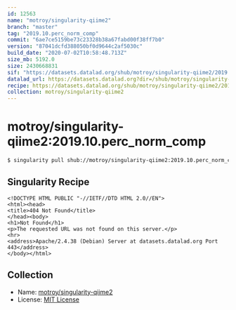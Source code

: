 ```yaml
---
id: 12563
name: "motroy/singularity-qiime2"
branch: "master"
tag: "2019.10.perc_norm_comp"
commit: "6ae7ce5159be73c23328b38a67fabd00f38ff7b0"
version: "87041dcfd388050bf0d9644c2af5030c"
build_date: "2020-07-02T10:58:48.713Z"
size_mb: 5192.0
size: 2430668831
sif: "https://datasets.datalad.org/shub/motroy/singularity-qiime2/2019.10.perc_norm_comp/2020-07-02-6ae7ce51-87041dcf/87041dcfd388050bf0d9644c2af5030c.sif"
datalad_url: https://datasets.datalad.org?dir=/shub/motroy/singularity-qiime2/2019.10.perc_norm_comp/2020-07-02-6ae7ce51-87041dcf/
recipe: https://datasets.datalad.org/shub/motroy/singularity-qiime2/2019.10.perc_norm_comp/2020-07-02-6ae7ce51-87041dcf/Singularity
collection: motroy/singularity-qiime2
---
```


# motroy/singularity-qiime2:2019.10.perc_norm_comp

```bash
$ singularity pull shub://motroy/singularity-qiime2:2019.10.perc_norm_comp
```

## Singularity Recipe

```singularity
<!DOCTYPE HTML PUBLIC "-//IETF//DTD HTML 2.0//EN">
<html><head>
<title>404 Not Found</title>
</head><body>
<h1>Not Found</h1>
<p>The requested URL was not found on this server.</p>
<hr>
<address>Apache/2.4.38 (Debian) Server at datasets.datalad.org Port 443</address>
</body></html>
```

## Collection

 - Name: [motroy/singularity-qiime2](https://github.com/motroy/singularity-qiime2)
 - License: [MIT License](https://api.github.com/licenses/mit)

